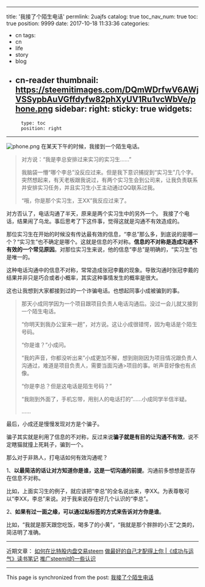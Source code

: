 
---
title: '我接了个陌生电话'
permlink: 2uajfs
catalog: true
toc_nav_num: true
toc: true
position: 9999
date: 2017-10-18 11:33:36
categories:
- cn
tags:
- cn
- life
- story
- blog
- cn-reader
thumbnail: https://steemitimages.com/DQmWDrfwV6AWjVSSypbAuVGffdyfw82phXyUV1Ru1vcWbVe/phone.png
sidebar:
    right:
        sticky: true
widgets:
    -
        type: toc
        position: right
---


![phone.png](https://steemitimages.com/DQmWDrfwV6AWjVSSypbAuVGffdyfw82phXyUV1Ru1vcWbVe/phone.png)
在某天下午的时候，我接到一个陌生电话。

>对方说：“我是李总安排过来实习的实习生......”
>
>我脑袋一懵“哪个李总”没反应过来。但是我下意识捕捉到“实习生”几个字。突然想起来，有天老板跟我说过，有两个实习生会到公司来，让我负责联系并安排实习任务，并且实习生小王主动通过QQ联系过我。
>
>“哦，你是那个实习生，王XX”我反应过来了。 

对方否认了，电话沟通了半天，原来是两个实习生中的另外一个。 我接了个电话，结果闹了乌龙。事后思考了下这件事，觉得这就是沟通不有效造成的。 

那位实习生在开始的时候没有传达最有效的信息，“李总”那么多，到底说的是哪一个？“实习生”也不确定是哪个。这就是信息的不对称。**信息的不对称是造成沟通不有效的一个常见原因**。对那位实习生来说，他的信息“李总”是明确的，“实习生”也是唯一的。

这种电话沟通中的信息不对称，常常造成张冠李戴的现象。导致沟通时张冠李戴的结果并非只是巧合或者小概率，其实这种事情发生的概率是很大。

这也让我想到大家都接到过的一个诈骗电话。也想起同事小成被骗到的事。

>那天小成同学因为一个项目跟项目负责人电话沟通后。没过一会儿就又接到一个陌生电话。 
>
>“你明天到我办公室来一趟”，对方说。这让小成很错愕，因为电话是个陌生号码。
>
>“你是谁？”小成问。
>
>“我的声音，你都没听出来”小成更加不解，想到刚刚因为项目情况跟负责人沟通过，难道是项目负责人，需要当面沟通>项目的事。听声音好像也有点像。
>
>“你是李总？但是这电话是陌生号码？”
>
>“我刚到外面了，手机忘带，用别人的电话打的”......小成同学半信半疑。
>
>...... 

最后，小成还是慢慢发现对方是个骗子。 

骗子其实就是利用了信息的不对称，反过来说**骗子就是有目的让沟通不有效**，说不定瞎猫就撞上死耗子，骗到一个。 

那么对于非熟人，打电话如何有效沟通呢？

1、**以最简洁的话让对方知道你是谁，这是一切沟通的前提**。沟通前多想想是否存在信息不对称。

比如，上面实习生的例子，就应该把“李总”的全名说出来，李XX。为表尊敬可以“李XX，李总”来说。对于我来说存在好几个认识的“李总”。 

2、**如果有过一面之缘，可以通过贴标签的方式来告诉对方你是谁**。

比如，“我就是那天跟您吃饭，喝多了的小黄”，“我就是那个胖胖的小王”之类的，简洁明了准确。

---
近期文章：
[如何在比特股内盘交易steem](https://steemit.com/cn/@yellowbird/steem)
[做最好的自己才配得上你 |《成功与运气》读书笔记](https://steemit.com/cn/@yellowbird/2bg6cd-or)
[推广steemit的一些认识](https://steemit.com/cn/@yellowbird/3dvlaj-steemit)

- - -

This page is synchronized from the post: [我接了个陌生电话](https://steemit.com/@yellowbird/2uajfs)
